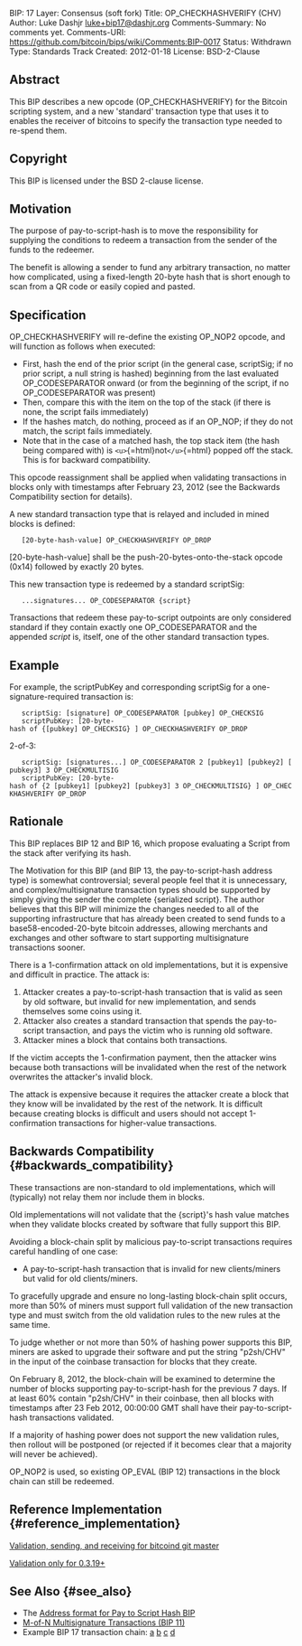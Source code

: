 BIP: 17
Layer: Consensus (soft fork)
Title: OP_CHECKHASHVERIFY (CHV)
Author: Luke Dashjr <luke+bip17@dashjr.org>
Comments-Summary: No comments yet.
Comments-URI: https://github.com/bitcoin/bips/wiki/Comments:BIP-0017
Status: Withdrawn
Type: Standards Track
Created: 2012-01-18
License: BSD-2-Clause

## Abstract

This BIP describes a new opcode (OP_CHECKHASHVERIFY) for the Bitcoin
scripting system, and a new \'standard\' transaction type that uses it
to enables the receiver of bitcoins to specify the transaction type
needed to re-spend them.

## Copyright

This BIP is licensed under the BSD 2-clause license.

## Motivation

The purpose of pay-to-script-hash is to move the responsibility for
supplying the conditions to redeem a transaction from the sender of the
funds to the redeemer.

The benefit is allowing a sender to fund any arbitrary transaction, no
matter how complicated, using a fixed-length 20-byte hash that is short
enough to scan from a QR code or easily copied and pasted.

## Specification

OP_CHECKHASHVERIFY will re-define the existing OP_NOP2 opcode, and will
function as follows when executed:

-   First, hash the end of the prior script (in the general case,
scriptSig; if no prior script, a null string is hashed) beginning
from the last evaluated OP_CODESEPARATOR onward (or from the
beginning of the script, if no OP_CODESEPARATOR was present)
-   Then, compare this with the item on the top of the stack (if there
is none, the script fails immediately)
-   If the hashes match, do nothing, proceed as if an OP_NOP; if they do
not match, the script fails immediately.
-   Note that in the case of a matched hash, the top stack item (the
hash being compared with) is `<u>`{=html}not`</u>`{=html} popped off
the stack. This is for backward compatibility.

This opcode reassignment shall be applied when validating transactions
in blocks only with timestamps after February 23, 2012 (see the
Backwards Compatibility section for details).

A new standard transaction type that is relayed and included in mined
blocks is defined:

`   [20-byte-hash-value] OP_CHECKHASHVERIFY OP_DROP`

\[20-byte-hash-value\] shall be the push-20-bytes-onto-the-stack opcode
(0x14) followed by exactly 20 bytes.

This new transaction type is redeemed by a standard scriptSig:

`   ...signatures... OP_CODESEPARATOR {script}`

Transactions that redeem these pay-to-script outpoints are only
considered standard if they contain exactly one OP_CODESEPARATOR and the
appended *script* is, itself, one of the other standard transaction
types.

## Example

For example, the scriptPubKey and corresponding scriptSig for a
one-signature-required transaction is:

`   scriptSig: [signature] OP_CODESEPARATOR [pubkey] OP_CHECKSIG`\
`   scriptPubKey: [20-byte-hash of {[pubkey] OP_CHECKSIG} ] OP_CHECKHASHVERIFY OP_DROP`

2-of-3:

`   scriptSig: [signatures...] OP_CODESEPARATOR 2 [pubkey1] [pubkey2] [pubkey3] 3 OP_CHECKMULTISIG`\
`   scriptPubKey: [20-byte-hash of {2 [pubkey1] [pubkey2] [pubkey3] 3 OP_CHECKMULTISIG} ] OP_CHECKHASHVERIFY OP_DROP`

## Rationale

This BIP replaces BIP 12 and BIP 16, which propose evaluating a Script
from the stack after verifying its hash.

The Motivation for this BIP (and BIP 13, the pay-to-script-hash address
type) is somewhat controversial; several people feel that it is
unnecessary, and complex/multisignature transaction types should be
supported by simply giving the sender the complete {serialized script}.
The author believes that this BIP will minimize the changes needed to
all of the supporting infrastructure that has already been created to
send funds to a base58-encoded-20-byte bitcoin addresses, allowing
merchants and exchanges and other software to start supporting
multisignature transactions sooner.

There is a 1-confirmation attack on old implementations, but it is
expensive and difficult in practice. The attack is:

1.  Attacker creates a pay-to-script-hash transaction that is valid as
seen by old software, but invalid for new implementation, and sends
themselves some coins using it.
2.  Attacker also creates a standard transaction that spends the
pay-to-script transaction, and pays the victim who is running old
software.
3.  Attacker mines a block that contains both transactions.

If the victim accepts the 1-confirmation payment, then the attacker wins
because both transactions will be invalidated when the rest of the
network overwrites the attacker\'s invalid block.

The attack is expensive because it requires the attacker create a block
that they know will be invalidated by the rest of the network. It is
difficult because creating blocks is difficult and users should not
accept 1-confirmation transactions for higher-value transactions.

## Backwards Compatibility {#backwards_compatibility}

These transactions are non-standard to old implementations, which will
(typically) not relay them nor include them in blocks.

Old implementations will not validate that the {script}\'s hash value
matches when they validate blocks created by software that fully support
this BIP.

Avoiding a block-chain split by malicious pay-to-script transactions
requires careful handling of one case:

-   A pay-to-script-hash transaction that is invalid for new
clients/miners but valid for old clients/miners.

To gracefully upgrade and ensure no long-lasting block-chain split
occurs, more than 50% of miners must support full validation of the new
transaction type and must switch from the old validation rules to the
new rules at the same time.

To judge whether or not more than 50% of hashing power supports this
BIP, miners are asked to upgrade their software and put the string
\"p2sh/CHV\" in the input of the coinbase transaction for blocks that
they create.

On February 8, 2012, the block-chain will be examined to determine the
number of blocks supporting pay-to-script-hash for the previous 7 days.
If at least 60% contain \"p2sh/CHV\" in their coinbase, then all blocks
with timestamps after 23 Feb 2012, 00:00:00 GMT shall have their
pay-to-script-hash transactions validated.

If a majority of hashing power does not support the new validation
rules, then rollout will be postponed (or rejected if it becomes clear
that a majority will never be achieved).

OP_NOP2 is used, so existing OP_EVAL (BIP 12) transactions in the block
chain can still be redeemed.

## Reference Implementation {#reference_implementation}

[Validation, sending, and receiving for bitcoind git
master](https://gitorious.org/~Luke-Jr/bitcoin/luke-jr-bitcoin/commits/checkhashverify)

[Validation only for
0.3.19+](https://gitorious.org/~Luke-Jr/bitcoin/luke-jr-bitcoin/commits/checkhashverify_backport)

## See Also {#see_also}

-   The [Address format for Pay to Script Hash
BIP](bip-0013.mediawiki "wikilink")
-   [M-of-N Multisignature Transactions (BIP
11)](bip-0011.mediawiki "wikilink")
-   Example BIP 17 transaction chain:
[a](http://blockexplorer.com/tx/b8fd633e7713a43d5ac87266adc78444669b987a56b3a65fb92d58c2c4b0e84d)
[b](http://blockexplorer.com/tx/eb3b82c0884e3efa6d8b0be55b4915eb20be124c9766245bcc7f34fdac32bccb)
[c](http://blockexplorer.com/tx/055707ce7fea7b9776fdc70413f65ceec413d46344424ab01acd5138767db137)
[d](http://blockexplorer.com/tx/6d36bc17e947ce00bb6f12f8e7a56a1585c5a36188ffa2b05e10b4743273a74b)
